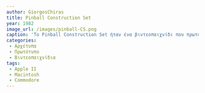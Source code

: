 ```yaml
---
author: GiorgosChiras
title: Pinball Construction Set
year: 1982
image_url: /images/pinball-CS.png
caption: 'To Pinball Construction Set ήταν ένα βιντεοπαιχνίδι που πρωτοκυκλοφόρισε το 1982 για το Apple II και δημιούργησε το είδος βιντεοπαιχνιδιών, το Construction Set. Οι χρήστες μπορούσαν να δημιουργήσουν το δικό τους εικονικό Pinball μέσω των εργαλειών του Editor, και τους επέτρεπε να το μοιράζονται με την υπόλοιπη κοινότητα αποθηκέυοντας το σαν executable αρχείο σε ένα Floppy disk. Είχε την δυνατότητα Drag and Drop, Polygon Manipulation οπου οι χρήστες μπορούσαν να αλλάξουν την μορφή των Sprite, να πειράξουν τα physics του παιχνιδιού, να θέσουν ήχους σε αντικείμενα καθώς και να δημιουργήσουν το δικό τους score system συνδέοντας μαζί λογικές πύλες AND.'
categories:
 - Αρχέτυπα
 - Πρωτότυπο
 - Βιντεοπαιχνίδια
tags:
 - Apple II
 - Macintosh
 - Commodore
---
```

